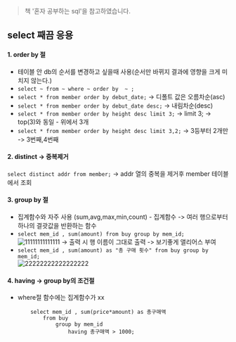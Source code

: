 > 책 '혼자 공부하는 sql'을 참고하였습니다.

## select 째끔 응용
  
  #### 1. order by 절
   * 테이블 안 db의 순서를 변경하고 싶을때 사용(순서만 바뀌지 결과에 영향을 크게 미치지 않는다.)
   * ``` select ~ from ~ where ~ order by  ~ ; ```
   * ``` select * from member order by debut_date; ``` -> 디폴트 값은 오름차순(asc)
   * ``` select * from member order by debut_date desc; ``` -> 내림차순(desc)
   * ``` select * from member order by height desc limit 3; ``` -> limit 3; -> top(3)와 동일 - 위에서 3개
   * ``` select * from member order by height desc limit 3,2; ``` -> 3등부터 2개만 -> 3번째,4번째
  
  #### 2. distinct -> 중복제거
  ``` select distinct addr from member; ``` -> addr 열의 중복을 제거후 member 테이블에서 조회
  
  
  #### 3. group by 절
   * 집계함수와 자주 사용 (sum,avg,max,min,count) - 집계함수 -> 여러 행으로부터 하나의 결괏값을 반환하는 함수
   * ``` select mem_id , sum(amount) from buy group by mem_id; ``` <br>
 ![11111111111111](https://user-images.githubusercontent.com/113004818/215028036-113ae997-48ac-4e51-9f9d-1b64946a9a5f.PNG)
 -> 출력 시 행 이름이 그대로 출력 -> 보기좋게 앨리어스 부여
   *  ``` select mem_id , sum(amount) as "총 구매 횟수" from buy group by mem_id; ``` <br>
   ![22222222222222222](https://user-images.githubusercontent.com/113004818/215028717-b0168bd1-e65a-454e-ae10-c860934977c1.PNG)

  #### 4. having -> group by의 조건절
  * where절 함수에는 집계함수가 xx
    
            select mem_id , sum(price*amount) as 총구매액 
                from buy 
                    group by mem_id 
                        having 총구매액 > 1000;
  
 
 
 



